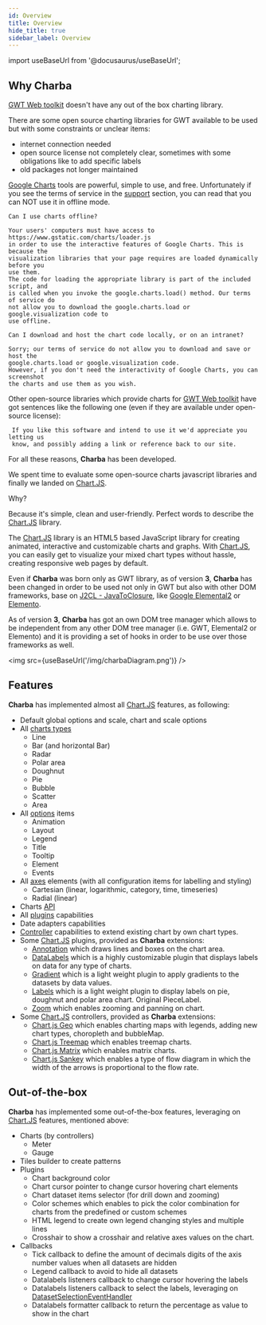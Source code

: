 ```yaml
---
id: Overview
title: Overview
hide_title: true
sidebar_label: Overview
---
```

import useBaseUrl from '@docusaurus/useBaseUrl';

## Why Charba

[GWT Web toolkit](http://www.gwtproject.org/) doesn't have any out of the box charting library.

There are some open source charting libraries for GWT available to be used but with some constraints or unclear items:

 * internet connection needed
 * open source license not completely clear, sometimes with some obligations like to add specific labels
 * old packages not longer maintained

[Google Charts](https://developers.google.com/chart/interactive/docs/reference) tools are powerful, simple to use, and free. Unfortunately if you see the terms of service in the [support](https://developers.google.com/chart/interactive/faq) section, you can read that you can NOT use it in offline mode.

```
Can I use charts offline?

Your users' computers must have access to https://www.gstatic.com/charts/loader.js 
in order to use the interactive features of Google Charts. This is because the 
visualization libraries that your page requires are loaded dynamically before you 
use them. 
The code for loading the appropriate library is part of the included script, and 
is called when you invoke the google.charts.load() method. Our terms of service do 
not allow you to download the google.charts.load or google.visualization code to 
use offline.

Can I download and host the chart code locally, or on an intranet?

Sorry; our terms of service do not allow you to download and save or host the 
google.charts.load or google.visualization code. 
However, if you don't need the interactivity of Google Charts, you can screenshot 
the charts and use them as you wish.
```

Other open-source libraries which provide charts for [GWT Web toolkit](http://www.gwtproject.org/) have got sentences like the following one (even if they are available under open-source license):

```
 If you like this software and intend to use it we'd appreciate you letting us 
 know, and possibly adding a link or reference back to our site. 
```

For all these reasons, **Charba** has been developed.

We spent time to evaluate some open-source charts javascript libraries and finally we landed on [Chart.JS](http://www.chartjs.org/).

Why?

Because it's simple, clean and user-friendly. Perfect words to describe the [Chart.JS](http://www.chartjs.org/) library.

The [Chart.JS](http://www.chartjs.org/) library is an HTML5 based JavaScript library for creating animated, interactive and customizable charts and graphs. With [Chart.JS](http://www.chartjs.org/), you can easily get to visualize your mixed chart types without hassle, creating responsive web pages by default.

Even if **Charba** was born only as GWT library, as of version **3**, **Charba** has been changed in order to be used not only in GWT but also with other DOM frameworks, base on [J2CL - JavaToClosure](https://github.com/google/j2cl), like [Google Elemental2](https://github.com/google/elemental2) or [Elemento](https://github.com/hal/elemento).

As of version **3**, **Charba** has got an own DOM tree manager which allows to be independent from any other DOM tree manager (i.e. GWT, Elemental2 or Elemento) and it is providing a set of hooks in order to be use over those frameworks as well.

<img src={useBaseUrl('/img/charbaDiagram.png')} />

## Features

**Charba** has implemented almost all [Chart.JS](http://www.chartjs.org/) features, as following:

 * Default global options and scale, chart and scale options
 * All [charts types](http://www.chartjs.org/docs/latest/charts/)
    * Line
    * Bar (and horizontal Bar)
    * Radar
    * Polar area
    * Doughnut
    * Pie
    * Bubble
    * Scatter
    * Area
 * All [options](http://www.chartjs.org/docs/latest/configuration/) items
    * Animation
    * Layout
    * Legend
    * Title
    * Tooltip
    * Element
    * Events  
 * All [axes](http://www.chartjs.org/docs/latest/axes/) elements (with all configuration items for labelling and styling)
    * Cartesian (linear, logarithmic, category, time, timeseries)
    * Radial (linear)
 * Charts [API](http://www.chartjs.org/docs/latest/developers/api.html)
 * All [plugins](http://www.chartjs.org/docs/latest/developers/plugins.html) capabilities
 * Date adapters capabilities
 * [Controller](https://www.chartjs.org/docs/latest/developers/charts.html) capabilities to extend existing chart by own chart types.
 * Some [Chart.JS](http://www.chartjs.org/) plugins, provided as **Charba** extensions:
    * [Annotation](https://github.com/chartjs/chartjs-plugin-annotation) which draws lines and boxes on the chart area.
    * [DataLabels](https://github.com/chartjs/chartjs-plugin-datalabels) which is a highly customizable plugin that displays labels on data for any type of charts.
    * [Gradient](https://github.com/kurkle/chartjs-plugin-gradient) which is a light weight plugin to apply gradients to the datasets by data values.
    * [Labels](https://github.com/emn178/chartjs-plugin-labels) which is a light weight plugin to display labels on pie, doughnut and polar area chart. Original PieceLabel.
    * [Zoom](https://github.com/chartjs/chartjs-plugin-zoom) which enables zooming and panning on chart.
 * Some [Chart.JS](http://www.chartjs.org/) controllers, provided as **Charba** extensions:
    * [Chart.js Geo](https://github.com/sgratzl/chartjs-chart-geo) which enables charting maps with legends, adding new chart types, choropleth and bubbleMap.
    * [Chart.js Treemap](https://github.com/kurkle/chartjs-chart-treemap) which enables treemap charts.
    * [Chart.js Matrix](https://github.com/kurkle/chartjs-chart-matrix) which enables matrix charts.
    * [Chart.js Sankey](https://github.com/kurkle/chartjs-chart-sankey) which enables a type of flow diagram in which the width of the arrows is proportional to the flow rate.
     
## Out-of-the-box 

**Charba** has implemented some out-of-the-box features, leveraging on [Chart.JS](http://www.chartjs.org/) features, mentioned above:

 * Charts (by controllers)
    * Meter
    * Gauge
 * Tiles builder to create patterns   
 * Plugins
    * Chart background color
    * Chart cursor pointer to change cursor hovering chart elements
    * Chart dataset items selector (for drill down and zooming)
    * Color schemes which enables to pick the color combination for charts from the predefined or custom schemes
    * HTML legend to create own legend changing styles and multiple lines
    * Crosshair to show a crosshair and relative axes values on the chart.
 * Callbacks
    * Tick callback to define the amount of decimals digits of the axis number values when all datasets are hidden
    * Legend callback to avoid to hide all datasets
    * Datalabels listeners callback to change cursor hovering the labels
    * Datalabels listeners callback to select the labels, leveraging on [DatasetSelectionEventHandler](https://pepstock-org.github.io/Charba/6.3/org/pepstock/charba/client/events/DatasetSelectionEventHandler.html) 
    * Datalabels formatter callback to return the percentage as value to show in the chart
    
